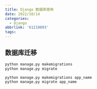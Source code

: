 ```yaml
---
title: Django 数据库使用
date: 2022/10/14
categories:
  - Django
abbrlink: '61210093'
tags:
---
```



## 数据库迁移
```bash
python manage.py makemigrations
python manage.py migrate
```

```bash
python manage.py makemigrations app_name
python manage.py migrate app_name
```

